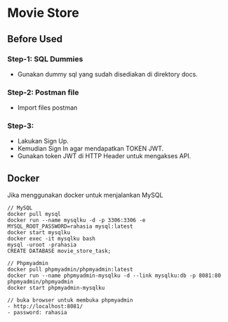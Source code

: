 # Movie Store

## Before Used
### Step-1: SQL Dummies
- Gunakan dummy sql yang sudah disediakan di direktory docs.

### Step-2: Postman file 
- Import files postman

### Step-3: 
- Lakukan Sign Up.
- Kemudian Sign In agar mendapatkan TOKEN JWT.
- Gunakan token JWT di HTTP Header untuk mengakses API.


## Docker
Jika menggunakan docker untuk menjalankan MySQL
```
// MySQL
docker pull mysql 
docker run --name mysqlku -d -p 3306:3306 -e MYSQL_ROOT_PASSWORD=rahasia mysql:latest
docker start mysqlku
docker exec -it mysqlku bash
mysql -uroot -prahasia
CREATE DATABASE movie_store_task;

// Phpmyadmin
docker pull phpmyadmin/phpmyadmin:latest
docker run --name phpmyadmin-mysqlku -d --link mysqlku:db -p 8081:80 phpmyadmin/phpmyadmin
docker start phpmyadmin-mysqlku

// buka browser untuk membuka phpmyadmin
- http://localhost:8081/
- password: rahasia
```